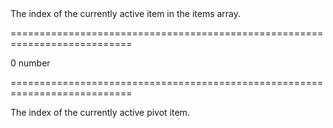 <!--**
/*-------------------------------------------
    Auto-generated file. Do not modify.
-------------------------------------------

**-->
<!--d-->The index of the currently active item in the items array.<!--/d-->
===========================================================================
<!--default-->0<!--/default-->
<!--type-->number<!--/type-->
===========================================================================

<!--shortDescription-->
The index of the currently active pivot item.
<!--/shortDescription-->

<!--fullDescription-->

<!--/fullDescription-->